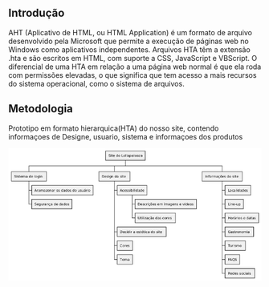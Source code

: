 

## Introdução
<p> AHT (Aplicativo de HTML, ou HTML Application) é um formato de arquivo desenvolvido pela Microsoft que permite a execução de páginas web no Windows como aplicativos independentes. Arquivos HTA têm a extensão .hta e são escritos em HTML, com suporte a CSS, JavaScript e VBScript. O diferencial de uma HTA em relação a uma página web normal é que ela roda com permissões elevadas, o que significa que tem acesso a mais recursos do sistema operacional, como o sistema de arquivos.</p>

## Metodologia
<p> Prototipo em formato hierarquica(HTA) do nosso site, contendo informaçoes de Designe, usuario, sistema e informaçoes dos produtos<p>

![AHT text](../assets/AHT/AHT.png)
 